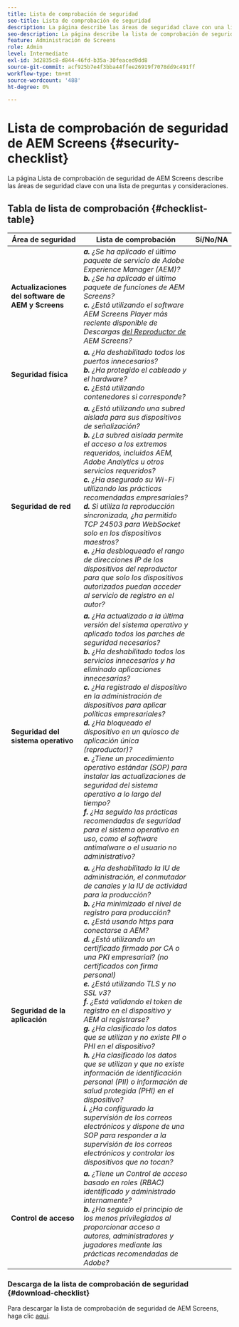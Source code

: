 ```yaml
---
title: Lista de comprobación de seguridad
seo-title: Lista de comprobación de seguridad
description: La página describe las áreas de seguridad clave con una lista de comprobación de preguntas y consideraciones.
seo-description: La página describe la lista de comprobación de seguridad
feature: Administración de Screens
role: Admin
level: Intermediate
exl-id: 3d2835c8-d844-46fd-b35a-30feaced9dd8
source-git-commit: acf925b7e4f3bba44ffee26919f7078dd9c491ff
workflow-type: tm+mt
source-wordcount: '488'
ht-degree: 0%

---
```


# Lista de comprobación de seguridad de AEM Screens  {#security-checklist}

La página Lista de comprobación de seguridad de AEM Screens describe las áreas de seguridad clave con una lista de preguntas y consideraciones.

## Tabla de lista de comprobación {#checklist-table}

| **Área de seguridad** | **Lista de comprobación** | **Sí/No/NA** |
|---|---|---|
| **Actualizaciones del software de AEM y Screens** | ***a.*** *¿Se ha aplicado el último paquete de servicio de Adobe Experience Manager (AEM)?* <br>***b.***  *¿Se ha aplicado el último paquete de funciones de AEM Screens?* <br>***c.*** *¿Está utilizando el software AEM Screens Player más reciente disponible de Descargas [ del Reproductor de ](https://download.macromedia.com/screens/)AEM Screens?* |
| **Seguridad física** | ***a.*** *¿Ha deshabilitado todos los puertos innecesarios?* <br>***b.***  *¿Ha protegido el cableado y el hardware?* <br>***c.*** *¿Está utilizando contenedores si corresponde?* |
| **Seguridad de red** | ***a.*** *¿Está utilizando una subred aislada para sus dispositivos de señalización?* <br>***b.***  *¿La subred aislada permite el acceso a los extremos requeridos, incluidos AEM, Adobe Analytics u otros servicios requeridos?* <br>***c.*** *¿Ha asegurado su Wi-Fi utilizando las prácticas recomendadas empresariales?* <br>***d.*** *Si utiliza la reproducción sincronizada, ¿ha permitido TCP 24503 para WebSocket solo en los dispositivos maestros?* <br>***e.*** *¿Ha desbloqueado el rango de direcciones IP de los dispositivos del reproductor para que solo los dispositivos autorizados puedan acceder al servicio de registro en el autor?* |
| **Seguridad del sistema operativo** | ***a.*** *¿Ha actualizado a la última versión del sistema operativo y aplicado todos los parches de seguridad necesarios?* <br>***b.*** *¿Ha deshabilitado todos los servicios innecesarios y ha eliminado aplicaciones innecesarias?* <br>***c.*** *¿Ha registrado el dispositivo en la administración de dispositivos para aplicar políticas empresariales?* <br>***d.*** *¿Ha bloqueado el dispositivo en un quiosco de aplicación única (reproductor)?* <br>***e.*** *¿Tiene un procedimiento operativo estándar (SOP) para instalar las actualizaciones de seguridad del sistema operativo a lo largo del tiempo?*<br>***f.*** *¿Ha seguido las prácticas recomendadas de seguridad para el sistema operativo en uso, como el software antimalware o el usuario no administrativo?* |
| **Seguridad de la aplicación** | ***a.*** *¿Ha deshabilitado la IU de administración, el conmutador de canales y la IU de actividad para la producción?* <br>***b.*** *¿Ha minimizado el nivel de registro para producción?* <br>***c.*** *¿Está usando https para conectarse a AEM?* <br>***d.*** *¿Está utilizando un certificado firmado por CA o una PKI empresarial? (no certificados con firma personal)*<br>***e.*** *¿Está utilizando TLS y no SSL v3?*<br>***f.*** *¿Está validando el token de registro en el dispositivo y AEM al registrarse?*<br> ***g.*** *¿Ha clasificado los datos que se utilizan y no existe PII o PHI en el dispositivo?*<br> ***h.*** *¿Ha clasificado los datos que se utilizan y que no existe información de identificación personal (PII) o información de salud protegida (PHI) en el dispositivo?*<br> ***i.*** *¿Ha configurado la supervisión de los correos electrónicos y dispone de una SOP para responder a la supervisión de los correos electrónicos y controlar los dispositivos que no tocan?* |
| **Control de acceso** | ***a.*** *¿Tiene un Control de acceso basado en roles (RBAC) identificado y administrado internamente?* <br>***b.*** *¿Ha seguido el principio de los menos privilegiados al proporcionar acceso a autores, administradores y jugadores mediante las prácticas recomendadas de Adobe?* |

### Descarga de la lista de comprobación de seguridad {#download-checklist}

Para descargar la lista de comprobación de seguridad de AEM Screens, haga clic [aquí](/help/user-guide/assets/AEMScreens-SecurityChecklist.pdf).

